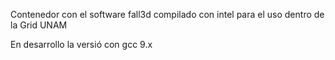 Contenedor con el software fall3d compilado con intel para el uso dentro de la Grid UNAM

En desarrollo la versió con gcc 9.x 
